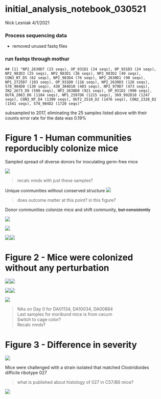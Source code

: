 initial\_analysis\_notebook\_030521
================
Nick Lesniak
4/1/2021

### Process sequencing data

  - removed unused fastq files

### run fastqs through mothur

    ## [1] "NP2_2630D7 (23 seqs), OP_931D1 (24 seqs), OP_931D3 (24 seqs), NP2_983D3 (25 seqs), NP2_983D1 (36 seqs), NP2_983D2 (49 seqs), CON3_NT_D5 (62 seqs), NP2_983D4 (76 seqs), NP2_2630D1 (90 seqs), NP1_2725D7 (103 seqs), OP_931D0 (116 seqs), NP2_2630D3 (126 seqs), 578_984D0 (130 seqs), 430_304D10 (403 seqs), NP2_979D7 (473 seqs), IN2_2673_D9 (598 seqs), NP2_2630D0 (921 seqs), OP_931D2 (990 seqs), OUTA_2063_D6 (1184 seqs), NP1_2597D6 (1215 seqs), 369_992D10 (1247 seqs), CON3_NT_D4 (1390 seqs), OUT2_2510_D2 (1476 seqs), CON2_2328_D2 (1541 seqs), 578_984D2 (1720 seqs)"

subsampled to 2017, eliminating the 25 samples listed above with their
counts error rate for the data was 0.19%

# Figure 1 - Human communities reporducibly colonize mice

Sampled spread of diverse donors for inoculating germ-free mice

![](initial_analysis_notebook_030521_files/figure-gfm/unnamed-chunk-2-1.png)<!-- -->

> recalc nmds with just these samples?

Unique communities without conserved structure
![](initial_analysis_notebook_030521_files/figure-gfm/unnamed-chunk-3-1.png)<!-- -->

> does outcome matter at this point? in this figure?

Donor communities colonize mice and shift community, ~~but
consistently~~

![](initial_analysis_notebook_030521_files/figure-gfm/unnamed-chunk-4-1.png)<!-- -->

![](initial_analysis_notebook_030521_files/figure-gfm/unnamed-chunk-5-1.png)<!-- -->

![](initial_analysis_notebook_030521_files/figure-gfm/unnamed-chunk-6-1.png)<!-- -->![](initial_analysis_notebook_030521_files/figure-gfm/unnamed-chunk-6-2.png)<!-- -->

# Figure 2 - Mice were colonized without any perturbation

![](initial_analysis_notebook_030521_files/figure-gfm/unnamed-chunk-8-1.png)<!-- -->![](initial_analysis_notebook_030521_files/figure-gfm/unnamed-chunk-8-2.png)<!-- -->

![](initial_analysis_notebook_030521_files/figure-gfm/unnamed-chunk-9-1.png)<!-- -->![](initial_analysis_notebook_030521_files/figure-gfm/unnamed-chunk-9-2.png)<!-- -->

![](initial_analysis_notebook_030521_files/figure-gfm/unnamed-chunk-10-1.png)<!-- -->

> NAs on Day 0 for DA01134, DA10034, DA00884  
> Last samples for moribund mice is from cecum  
> Switch to cage color?  
> Recalc nmds?

# Figure 3 - Difference in severity

![](initial_analysis_notebook_030521_files/figure-gfm/histology-1.png)<!-- -->

Mice were challenged with a strain isolated that matched Clostridioides
difficile ribotype 027

> what is published about histology of 027 in C57/B6 mice?

![](initial_analysis_notebook_030521_files/figure-gfm/toxin-1.png)<!-- -->
